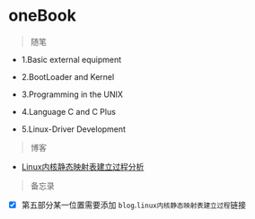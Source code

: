 # oneBook

> 随笔

* 1.Basic external equipment 

* 2.BootLoader and Kernel

* 3.Programming in the UNIX

* 4.Language C and C Plus

* 5.Linux-Driver Development

> 博客

* [Linux内核静态映射表建立过程分析](https://github.com/TongxinV/oneBook/issues/5)

> 备忘录

- [x] 第五部分某一位置需要添加 `blog`.`linux内核静态映射表建立过程`链接
